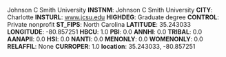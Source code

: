 
Johnson C Smith University
**INSTNM**: Johnson C Smith University 
**CITY**: Charlotte 
**INSTURL**: www.jcsu.edu 
**HIGHDEG**: Graduate degree 
**CONTROL**: Private nonprofit 
**ST_FIPS**: North Carolina 
**LATITUDE**: 35.243033 
**LONGITUDE**: -80.857251 
**HBCU**: 1.0 
**PBI**: 0.0 
**ANNHI**: 0.0 
**TRIBAL**: 0.0 
**AANAPII**: 0.0 
**HSI**: 0.0 
**NANTI**: 0.0 
**MENONLY**: 0.0 
**WOMENONLY**: 0.0 
**RELAFFIL**: None 
**CURROPER**: 1.0 
**location**: 35.243033, -80.857251 